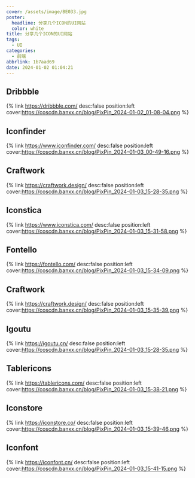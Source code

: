 ```yaml
---
cover: /assets/image/BE033.jpg
poster:
  headline: 分享几个ICON的UI网站
  color: white
title: 分享几个ICON的UI网站
tags:
  - UI
categories:
  - 前端
abbrlink: 1b7aad69
date: 2024-01-02 01:04:21
---
```


##  Dribbble
{% link https://dribbble.com/ desc:false position:left cover:https://coscdn.banxx.cn/blog/PixPin_2024-01-02_01-08-04.png %}

##  Iconfinder
{% link https://www.iconfinder.com/ desc:false position:left cover:https://coscdn.banxx.cn/blog/PixPin_2024-01-03_00-49-16.png %}

##  Craftwork
{% link https://craftwork.design/ desc:false position:left cover:https://coscdn.banxx.cn/blog/PixPin_2024-01-03_15-28-35.png %}

##  Iconstica
{% link https://www.iconstica.com/ desc:false position:left cover:https://coscdn.banxx.cn/blog/PixPin_2024-01-03_15-31-58.png %}

##  Fontello
{% link https://fontello.com/ desc:false position:left cover:https://coscdn.banxx.cn/blog/PixPin_2024-01-03_15-34-09.png %}

##  Craftwork
{% link https://craftwork.design/ desc:false position:left cover:https://coscdn.banxx.cn/blog/PixPin_2024-01-03_15-35-39.png %}

##  Igoutu
{% link https://igoutu.cn/ desc:false position:left cover:https://coscdn.banxx.cn/blog/PixPin_2024-01-03_15-28-35.png %}

##  Tablericons
{% link https://tablericons.com/ desc:false position:left cover:https://coscdn.banxx.cn/blog/PixPin_2024-01-03_15-38-21.png %}

##  Iconstore
{% link https://iconstore.co/ desc:false position:left cover:https://coscdn.banxx.cn/blog/PixPin_2024-01-03_15-39-46.png %}

##  Iconfont
{% link https://iconfont.cn/ desc:false position:left cover:https://coscdn.banxx.cn/blog/PixPin_2024-01-03_15-41-15.png %}
